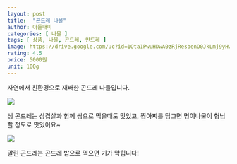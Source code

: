 ```yaml
---
layout: post
title:  "곤드레 나물"
author: 아들내미
categories: [ 나물 ]
tags: [ 상품, 나물, 곤드레, 만드레 ]
image: https://drive.google.com/uc?id=1Ota1PwuHDwA0zRjResbenO0JkLmj9yHw
rating: 4.5
price: 5000원
unit: 100g
---
```


자연에서 친환경으로 재배한 곤드레 나물입니다.

![](https://drive.google.com/uc?id=14TgKxncDnDXqeDcsUv0GZjbAKM1h-mxa)

생 곤드레는 삼겹살과 함께 쌈으로 먹을때도 맛있고, 짱아찌를 담그면 명이나물이 형님 할 정도로 맛있어요~

![](https://drive.google.com/uc?id=1LBN9dLDNjFxk5URwCk6RKVeSviM-Uovv)

말린 곤드레는 곤드레 밥으로 먹으면 기가 막힙니다!

